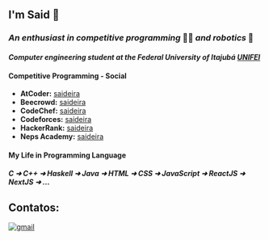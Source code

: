 ## I'm Said 👋
### *An enthusiast in competitive programming* 👨‍💻 *and robotics* 🤖 </h3>
#### *Computer engineering student at the Federal University of Itajubá [UNIFEI](https://unifei.edu.br/)*

#### Competitive Programming - Social
* **AtCoder:** [saideira](https://atcoder.jp/users/saideira)
* **Beecrowd:** [saideira](https://www.beecrowd.com.br/judge/pt/profile/570489)
* **CodeChef:** [saideira](https://www.codechef.com/users/saideira)
* **Codeforces:** [saideira](https://codeforces.com/profile/saideira)
* **HackerRank:** [saideira](https://www.hackerrank.com/saideira)
* **Neps Academy:** [saideira](https://neps.academy/br/user/20159)

#### My Life in Programming Language
##### C ➜ C++ ➜ Haskell ➜ Java ➜ HTML ➜ CSS ➜ JavaScript ➜ ReactJS ➜ NextJS ➜ ... 

## Contatos: 
[![gmail](https://img.shields.io/badge/Gmail-D14836?style=for-the-badge&logo=gmail&logoColor=white)](mailto:brunosaidalvesdesouza@gmail.com)
